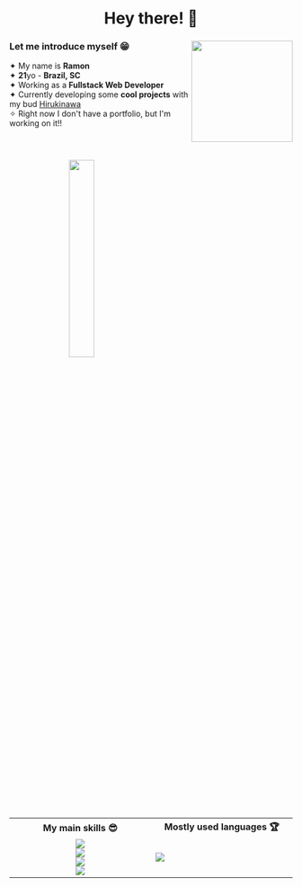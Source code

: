 <h1 align="center">Hey there! 👋</h1>
<div>
  <img align="right" height="180px" src="https://i.imgur.com/DV84yp3.png"/>
  <h3>Let me introduce myself 😁</h3>
  ✦ My name is <b>Ramon</b></br>
  ✦ <b>21</b>yo - <b>Brazil, SC</b></br>
  ✦ Working as a <b>Fullstack Web Developer</b></br>
  ✦ Currently developing some <b>cool projects</b> with my bud <a target="_blank" href="https://github.com/Hirukinawa">Hirukinawa</a></br>
  ✧ Right now I don't have a portfolio, but I'm working on it!!</br>
</div></br>

#

<div align="right">
  <img align="left" width="30%" src="https://i1.sndcdn.com/artworks-000454973544-3kk23u-t500x500.jpg"/>
  <table width="66%">
    <tr>
      <th align="center" width="33%">My main skills 😎</th>
      <th width="33%">Mostly used languages 🏆</th>
    </tr>
    <tr>
      <td align="center" width="33%">
        <img src="https://skillicons.dev/icons?i=js,react,vue,laravel"/></br>
        <img src="https://skillicons.dev/icons?i=figma,tailwind,sass"/></br>
        <img src="https://skillicons.dev/icons?i=mysql,graphql,mongodb,firebase"/></br>
        <img src="https://skillicons.dev/icons?i=git,nodejs,express"/></br>
      </td>
      <td width="33%">
        <a href='https://github.com/ramonpdx03'><img src="https://github-readme-stats.vercel.app/api/top-langs/?username=ramonpdx03&langs_count=6&theme=transparent&hide_title=true&hide_border=false"/></a>
      </td>
    </tr>
  </table>
</div>
